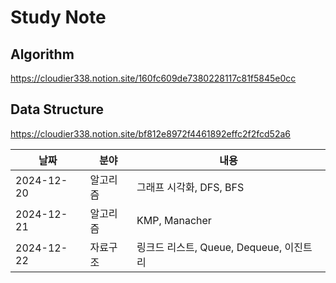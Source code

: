 # Study Note

## Algorithm
https://cloudier338.notion.site/160fc609de7380228117c81f5845e0cc

## Data Structure
https://cloudier338.notion.site/bf812e8972f4461892effc2f2fcd52a6

| 날짜 | 분야 | 내용 |
|------|-----|------|
|2024-12-20|알고리즘|그래프 시각화, DFS, BFS|
|2024-12-21|알고리즘|KMP, Manacher|
|2024-12-22|자료구조|링크드 리스트, Queue, Dequeue, 이진트리|
